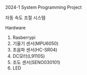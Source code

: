 2024-1 System Programming Project

자동 속도 조절 시스템

Hardware
1. Rasberrypi
2. 기울기 센서(MPU6050)
3. 초음파 센서(HC-SR04)
4. DC모터(L9110S)
5. 조도 센서(SENO030101)
6. LED
